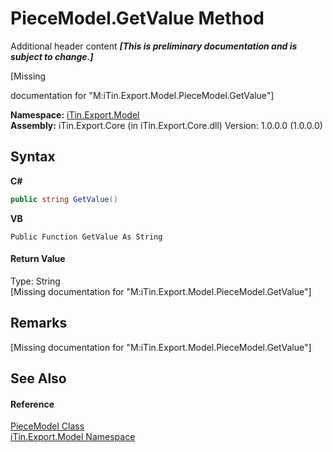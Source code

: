 # PieceModel.GetValue Method 
Additional header content _**\[This is preliminary documentation and is subject to change.\]**_

\[Missing <summary> documentation for "M:iTin.Export.Model.PieceModel.GetValue"\]

**Namespace:**&nbsp;<a href="ef57ffcc-e95e-b212-5a46-9aa6f5a3511f">iTin.Export.Model</a><br />**Assembly:**&nbsp;iTin.Export.Core (in iTin.Export.Core.dll) Version: 1.0.0.0 (1.0.0.0)

## Syntax

**C#**<br />
``` C#
public string GetValue()
```

**VB**<br />
``` VB
Public Function GetValue As String
```


#### Return Value
Type: String<br />\[Missing <returns> documentation for "M:iTin.Export.Model.PieceModel.GetValue"\]

## Remarks
\[Missing <remarks> documentation for "M:iTin.Export.Model.PieceModel.GetValue"\]

## See Also


#### Reference
<a href="0ca7b575-6078-b606-0774-74123c02ad52">PieceModel Class</a><br /><a href="ef57ffcc-e95e-b212-5a46-9aa6f5a3511f">iTin.Export.Model Namespace</a><br />